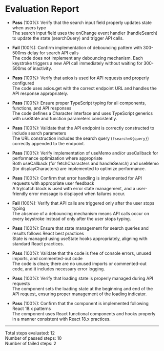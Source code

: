 # Evaluation Report

- **Pass** (100%): Verify that the search input field properly updates state when users type  
  The search input field uses the onChange event handler (handleSearch) to update the state (searchQuery) and trigger API calls.

- **Fail** (100%): Confirm implementation of debouncing pattern with 300-500ms delay for search API calls  
  The code does not implement any debouncing mechanism. Each keystroke triggers a new API call immediately without waiting for 300-500ms of inactivity.

- **Pass** (100%): Verify that axios is used for API requests and properly configured  
  The code uses axios.get with the correct endpoint URL and handles the API response appropriately.

- **Pass** (100%): Ensure proper TypeScript typing for all components, functions, and API responses  
  The code defines a Character interface and uses TypeScript generics with useState and function parameters consistently.

- **Pass** (100%): Validate that the API endpoint is correctly constructed to include search parameters  
  The URL construction includes the search query (`?search=${query}`) correctly appended to the endpoint.

- **Pass** (100%): Verify implementation of useMemo and/or useCallback for performance optimization where appropriate  
  Both useCallback (for fetchCharacters and handleSearch) and useMemo (for displayCharacters) are implemented to optimize performance.

- **Pass** (100%): Confirm that error handling is implemented for API requests with appropriate user feedback  
  A try/catch block is used with error state management, and a user-friendly error message is displayed when failures occur.

- **Fail** (100%): Verify that API calls are triggered only after the user stops typing  
  The absence of a debouncing mechanism means API calls occur on every keystroke instead of only after the user stops typing.

- **Pass** (100%): Ensure that state management for search queries and results follows React best practices  
  State is managed using useState hooks appropriately, aligning with standard React practices.

- **Pass** (100%): Validate that the code is free of console errors, unused imports, and commented-out code  
  The code is clean; there are no unused imports or commented-out code, and it includes necessary error logging.

- **Pass** (100%): Verify that loading state is properly managed during API requests  
  The component sets the loading state at the beginning and end of the API request, ensuring proper management of the loading indicator.

- **Pass** (100%): Confirm that the component is implemented following React 18.x patterns  
  The component uses React functional components and hooks properly in a manner consistent with React 18.x practices.

---

Total steps evaluated: 12  
Number of passed steps: 10  
Number of failed steps: 2